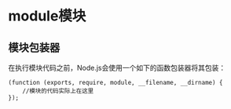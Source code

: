 # module模块

## 模块包装器

在执行模块代码之前，Node.js会使用一个如下的函数包装器将其包装：

```node
(function (exports, require, module, __filename, __dirname) {
    //模块的代码实际上在这里
});

```